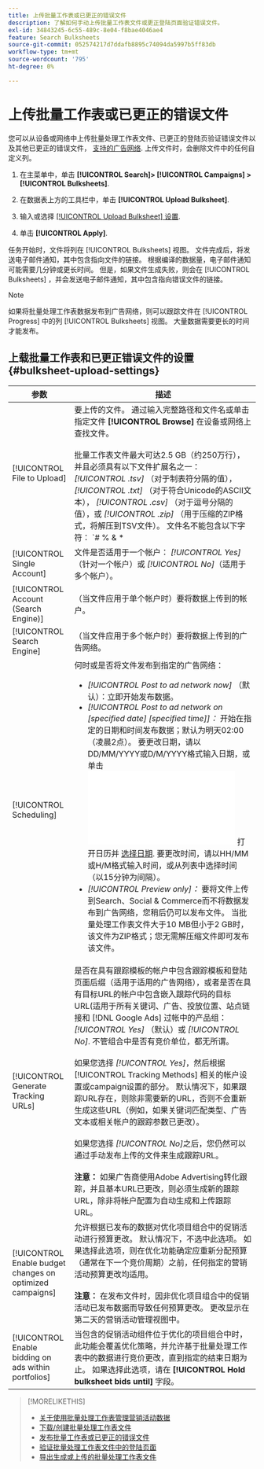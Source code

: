 ```yaml
---
title: 上传批量工作表或已更正的错误文件
description: 了解如何手动上传批量工作表文件或更正登陆页面验证错误文件。
exl-id: 34843245-6c55-489c-8e04-f8bae4046ae4
feature: Search Bulksheets
source-git-commit: 052574217d7ddafb8895c74094da5997b5ff83db
workflow-type: tm+mt
source-wordcount: '795'
ht-degree: 0%

---
```


# 上传批量工作表或已更正的错误文件

您可以从设备或网络中上传批量处理工作表文件、已更正的登陆页验证错误文件以及其他已更正的错误文件， [支持的广告网络](bulksheet-about.md#bulksheet-functionality-by-network). 上传文件时，会删除文件中的任何自定义列。

1. 在主菜单中，单击 **[!UICONTROL Search]> [!UICONTROL Campaigns] >[!UICONTROL Bulksheets]**.

1. 在数据表上方的工具栏中，单击 **[!UICONTROL Upload Bulksheet]**.

1. 输入或选择 [[!UICONTROL Upload Bulksheet] 设置](#bulksheet-upload-settings).

1. 单击 **[!UICONTROL Apply]**.

任务开始时，文件将列在 [!UICONTROL Bulksheets] 视图。 文件完成后，将发送电子邮件通知，其中包含指向文件的链接。 根据编译的数据量，电子邮件通知可能需要几分钟或更长时间。 但是，如果文件生成失败，则会在 [!UICONTROL Bulksheets] ，并会发送电子邮件通知，其中包含指向错误文件的链接。

>[!NOTE]
>
>如果将批量处理工作表数据发布到广告网络，则可以跟踪文件在 [!UICONTROL Progress] 中的列 [!UICONTROL Bulksheets] 视图。 大量数据需要更长的时间才能发布。

## 上载批量工作表和已更正错误文件的设置 {#bulksheet-upload-settings}

| 参数 | 描述 |
|----|----|
| [!UICONTROL File to Upload] | 要上传的文件。 通过输入完整路径和文件名或单击指定文件 <b>[!UICONTROL Browse]</b> 在设备或网络上查找文件。<br><br>批量工作表文件最大可达2.5 GB（约250万行），并且必须具有以下文件扩展名之一： <i>[!UICONTROL .tsv]</i> （对于制表符分隔的值）， <i>[!UICONTROL .txt]</i> （对于符合Unicode的ASCII文本）， <i>[!UICONTROL .csv]</i> （对于逗号分隔的值），或 <i>[!UICONTROL .zip]</i> （用于压缩的ZIP格式，将解压到TSV文件）。 文件名不能包含以下字符： `# % &amp; * | \ : &quot; &lt; &gt; . ? /`<br><br><b>提示：</b> 对于包含国际字符的数据，请使用TSV或TXT格式的文件。 |
| [!UICONTROL Single Account] | 文件是否适用于一个帐户： <i>[!UICONTROL Yes]</i> （针对一个帐户）或 <i>[!UICONTROL No]</i>（适用于多个帐户）。 |
| [!UICONTROL Account (Search Engine)] | （当文件应用于单个帐户时）要将数据上传到的帐户。 |
| [!UICONTROL Search Engine] | （当文件应用于多个帐户时）要将数据上传到的广告网络。 |
| [!UICONTROL Scheduling] | 何时或是否将文件发布到指定的广告网络：<ul><li><i>[!UICONTROL Post to ad network now]</i> （默认）：立即开始发布数据。</li><li><i>[!UICONTROL Post to ad network on \[specified date\] \[specified time\]]：</i> 开始在指定的日期和时间发布数据；默认为明天02:00 （凌晨2点）。 要更改日期，请以DD/MM/YYYY或D/M/YYYY格式输入日期，或单击 ![日历](/help/search-social-commerce/common-tasks/navigation-editing-selection/calendar.md "日历") 打开日历并 [选择日期](/help/search-social-commerce/common-tasks/navigation-editing-selection/calendar.md). 要更改时间，请以HH/MM或H/M格式输入时间，或从列表中选择时间（以15分钟为间隔）。</li><li><i>[!UICONTROL Preview only]：</i> 要将文件上传到Search、Social &amp; Commerce而不将数据发布到广告网络，您稍后仍可以发布文件。 当批量处理工作表文件大于10 MB但小于2 GB时，该文件为ZIP格式；您无需解压缩文件即可发布该文件。</li></ul> |
| [!UICONTROL Generate Tracking URLs] | 是否在具有跟踪模板的帐户中包含跟踪模板和登陆页面后缀（适用于适用的广告网络），或者是否在具有目标URL的帐户中包含嵌入跟踪代码的目标URL(适用于所有关键词、广告、投放位置、站点链接和 [!DNL Google Ads] 过帐中的产品组： <i>[!UICONTROL Yes]</i> （默认）或 <i>[!UICONTROL No]</i>. 不管组合中是否有竞价单位，都无所谓。<br><br>如果您选择 <i>[!UICONTROL Yes]</i>，然后根据 [!UICONTROL Tracking Methods] 相关的帐户设置或campaign设置的部分。 默认情况下，如果跟踪URL存在，则除非需要新的URL，否则不会重新生成这些URL（例如，如果关键词匹配类型、广告文本或相关帐户的跟踪参数已更改）。<br><br>如果您选择 <i>[!UICONTROL No]</i>之后，您仍然可以通过手动发布上传的文件来生成跟踪URL。<br><br><b>注意：</b> 如果广告商使用Adobe Advertising转化跟踪，并且基本URL已更改，则必须生成新的跟踪URL，除非将帐户配置为自动生成和上传跟踪URL。 |
| [!UICONTROL Enable budget changes on optimized campaigns] | 允许根据已发布的数据对优化项目组合中的促销活动进行预算更改。 默认情况下，不选中此选项。 如果选择此选项，则在优化功能确定应重新分配预算（通常在下一个竞价周期）之前，任何指定的营销活动预算更改均适用。<br><br><b>注意：</b> 在发布文件时，因非优化项目组合中的促销活动已发布数据而导致任何预算更改。 更改显示在第二天的营销活动管理视图中。 |
| [!UICONTROL Enable bidding on ads within portfolios] | 当包含的促销活动组件位于优化的项目组合中时，此功能会覆盖优化策略，并允许基于批量处理工作表中的数据进行竞价更改，直到指定的结束日期为止。 如果选择此选项，请在 **[!UICONTROL Hold bulksheet bids until]** 字段。 |

>[!MORELIKETHIS]
>
>* [关于使用批量处理工作表管理营销活动数据](bulksheet-about.md)
>* [下载/创建批量处理工作表文件](bulksheet-download.md)
>* [发布批量工作表或已更正的错误文件](bulksheet-post.md)
>* [验证批量处理工作表文件中的登陆页面](bulksheet-validate-landing-pages.md)
>* [导出生成或上传的批量处理工作表文件](bulksheet-export.md)
